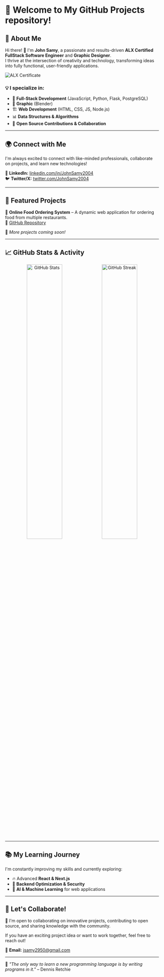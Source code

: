 # 🌟 Welcome to My GitHub Projects repository!  

## 🚀 About Me  
Hi there! 👋 I'm **John Samy**, a passionate and results-driven **ALX Certified FullStack Software Engineer** and **Graphic Designer**.  
I thrive at the intersection of creativity and technology, transforming ideas into fully functional, user-friendly applications.  

![ALX Certificate](https://github.com/user-attachments/assets/606b9ce2-fc74-4859-adf5-ce6443aba169)

### 💡 I specialize in:  
- 🔹 **Full-Stack Development** (JavaScript, Python, Flask, PostgreSQL)  
- 🎨 **Graphic** (Blender)  
- 🏗️ **Web Development** (HTML, CSS, JS, Node.js)  
- 📊 **Data Structures & Algorithms**  
- 🔧 **Open Source Contributions & Collaboration**  

---

## 🌍 Connect with Me  
I'm always excited to connect with like-minded professionals, collaborate on projects, and learn new technologies!  

🔗 **LinkedIn:** [linkedin.com/in/JohnSamy2004](https://www.linkedin.com/in/JohnSamy2004/)  
🐦 **Twitter/X:** [twitter.com/JohnSamy2004](https://twitter.com/JohnSamy2004)  

---

## 📌 Featured Projects  
🚀 **Online Food Ordering System** – A dynamic web application for ordering food from multiple restaurants.  
🔗 [GitHub Repository](https://github.com/your-repo)   

🚧 *More projects coming soon!*  

---

## 📈 GitHub Stats & Activity  
<p align="center">
  <img src="https://github-readme-stats.vercel.app/api?username=JohnSamy2004&show_icons=true&theme=radical" width="48%" alt="GitHub Stats"/>
  <img src="https://github-readme-streak-stats.herokuapp.com/?user=JohnSamy2004&theme=radical&random=123" width="48%" alt="GitHub Streak"/>
</p>

---

## 📚 My Learning Journey  
I'm constantly improving my skills and currently exploring:  
- 🔥 Advanced **React & Next.js**  
- 📡 **Backend Optimization & Security**  
- 🤖 **AI & Machine Learning** for web applications  

---

## 💬 Let's Collaborate!  
🚀 I'm open to collaborating on innovative projects, contributing to open source, and sharing knowledge with the community.  

If you have an exciting project idea or want to work together, feel free to reach out!  

📩 **Email:** [jsamy2950@gmail.com](mailto:jsamy2950@gmail.com)  

---

🔹 *"The only way to learn a new programming language is by writing programs in it."* – Dennis Retchie  
